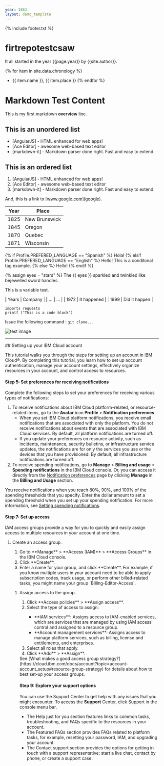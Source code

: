 ```yaml
---
year: 1883
layout: demo_template
---
```

{% include footer.txt %}

# firtrepotestcsaw

It all started in the year {{page.year}} by {{site.author}}.

{% for item in site.data.chronology %}
- {{ item.name }}, {{ item.place }}
{% endfor %}

# Markdown Test Content

This is my first markdown **overview** line.
## This is an unordered list

- [AngularJS] - HTML enhanced for web apps!
- [Ace Editor] - awesome web-based text editor
- [markdown-it] - Markdown parser done right. Fast and easy to extend.

## This is an ordered list

1. [AngularJS] - HTML enhanced for web apps!
1. [Ace Editor] - awesome web-based text editor
1. [markdown-it] - Markdown parser done right. Fast and easy to extend


And, this is a link to [www.google.com](google).

| Year | Place |
| ----- | ----- |
| 1825 | New Brunswick |
| 1845 | Oregon |
| 1870 | Quebec |
| 1871 | Wisconsin |

{% if Profile.PREFERED_LANGUAGE == "Spanish" %} 
Hola!
{% elsif Profile.PREFERED_LANGUAGE == "English" %}
Hello! 
This is a conditonal tag example.
{% else %}
Hello!
{% endif %}


{% assign eyes = "stars" %}
The {{ eyes }} sparkled and twinkled like bejewelled
sword handles.

This is a variable test.


| Years | Company |
| ... | ... |
| 1972 | It happened |
| 1999 | Did it happen |

```
imports requests
printf ("This is a code block")
```

Issue the following command : `git clone...`

![test image](https://images.hindustantimes.com/img/2022/05/20/550x309/Grand_Canyon_of_Mars_Instagram_European_Space_Agency_Images_1653028759242_1653028771758.PNG)

<hr>
## Setting up your IBM Cloud account

This tutorial walks you through the steps for setting up an account in IBM Cloud®. By completing this tutorial, you learn how to set up account authentication, manage your account settings, effectively organize resources in your account, and control access to resources.

#### Step 5: Set preferences for receiving notifications

Complete the following steps to set your preferences for receiving various types of notifications:

1. To receive notifications about IBM Cloud platform-related, or resource-related items, go to the **Avatar** icon **Profile** > **Notification preferences**.
	<ul>
		<li>When you set IBM Cloud platform notifications, you receive email notifications that are associated with only the platform. You do not receive notifications about events that are associated with IBM Cloud services. By default, all platform notifications are turned off.</li>
		<li>If you update your preferences on resource activity, such as incidents, maintenance, security bulletins, or infrastructure service updates, the notifications are for only the services you use or the devices that you have provisioned. By default, all infrastructure notifications are turned off.</li>
	</ul>
1. To receive spending notifications, go to **Manage** > **Billing and usage** > **Spending notifications** in the IBM Cloud console. Or, you can access it directly from the [Notification preferences](https://cloud.ibm.com/user/notifications) page by clicking **Manage** in the **Billing and Usage** section.

You receive notifications when you reach 80%, 90%, and 100% of the spending thresholds that you specify. Enter the dollar amount to set a spending threshold when you set up your spending notification. For more information, see [Setting spending notifications](https://cloud.ibm.com/docs/billing-usage?topic=billing-usage-spending).

#### Step 7: Set up access

IAM access groups provide a way for you to quickly and easily assign access to multiple resources in your account at one time.

<ol>
<li>Create an access group.</li>
	<ol>
		<li>Go to **Manage** > **Access (IAM)** > **Access Groups** in the IBM Cloud console.</li>
		<li>Click **Create**.</li>
		<li>Enter a name for your group, and click **Create**. For example, if you know multiple users in your account need to be able to apply subscription codes, track usage, or perform other billed-related tasks, you might name your group `Billing-Editor-Access`.</li>
	</ol>
<ol>
<li>Assign access to the group.</li>
<ol>
	<li>Click **Access policies** > **Assign access**.</li>
	<li>Select the type of access to assign:</li>
	<ul>
		<li>**IAM services**: Assigns access to IAM-enabled services, which are services that are managed by using IAM access control and assigned to a resource group.</li>
		<li>**Account management services**: Assigns access to manage platform services, such as billing, license and entitlements, and enterprises.</li>
	</ul>
	<li>Select all roles that apply.</li>
	<li>Click **Add** > **Assign**.</li>
</ol>
See [What makes a good access group strategy?](https://cloud.ibm.com/docs/account?topic=account-account_setup#resource-group-strategy) for details about how to best set-up your access groups.

#### Step 9: Explore your support options

You can use the Support Center to get help with any issues that you might encounter. To access the **Support** Center, click Support in the console menu bar.
<ul>
	<li>The Help just for you section features links to common tasks, troubleshooting, and FAQs specific to the resources in your account.</li>
	<li>The Featured FAQs section provides FAQs related to platform tasks, for example, resetting your password, IAM, and upgrading your account.</li>
	<li>The Contact support section provides the options for getting in touch with a support representative: start a live chat, contact by phone, or create a support case.</li>
</ul>
